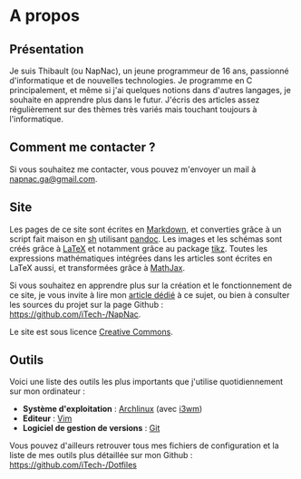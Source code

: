 A propos
========


## Présentation

Je suis Thibault (ou NapNac), un jeune programmeur de 16 ans, passionné d'informatique et de nouvelles technologies. Je programme en C principalement, et même si j'ai quelques notions dans d'autres langages, je souhaite en apprendre plus dans le futur. J'écris des articles assez régulièrement sur des thèmes très variés mais touchant toujours à l'informatique.

## Comment me contacter ?

Si vous souhaitez me contacter, vous pouvez m'envoyer un mail à <napnac.ga@gmail.com>.

## Site

Les pages de ce site sont écrites en [Markdown](https://en.wikipedia.org/wiki/Markdown), et converties grâce à un script fait maison en [sh](https://en.wikipedia.org/wiki/Bourne_shell) utilisant [pandoc](http://pandoc.org/). Les images et les schémas sont créés grâce à [LaTeX](https://en.wikipedia.org/wiki/LaTeX) et notamment grâce au package [tikz](http://www.texample.net/tikz/examples/). Toutes les expressions mathématiques intégrées dans les articles sont écrites en LaTeX aussi, et transformées grâce à [MathJax](https://www.mathjax.org/).

Si vous souhaitez en apprendre plus sur la création et le fonctionnement de ce site, je vous invite à lire mon [article dédié](/projets/napnac.html) à ce sujet, ou bien à consulter les sources du projet sur la page Github : <https://github.com/iTech-/NapNac>.

Le site est sous licence [Creative Commons](http://creativecommons.org/licenses/by-nc-sa/4.0/).

## Outils

Voici une liste des outils les plus importants que j'utilise quotidiennement sur mon ordinateur :

- **Système d'exploitation** : [Archlinux](https://www.archlinux.org/) (avec [i3wm](https://i3wm.org/))
- **Editeur** : [Vim](http://www.vim.org/)
- **Logiciel de gestion de versions** : [Git](https://git-scm.com/)

Vous pouvez d'ailleurs retrouver tous mes fichiers de configuration et la liste de mes outils plus détaillée sur mon Github : <https://github.com/iTech-/Dotfiles>
